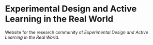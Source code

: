# Experimental Design and Active Learning in the Real World

Website for the research community of *Experimental Design and Active Learning in the
Real World*.
